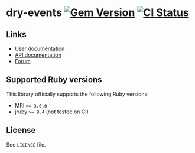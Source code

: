 <!--- this file is synced from dry-rb/template-gem project -->
[gem]: https://rubygems.org/gems/dry-events
[actions]: https://github.com/dry-rb/dry-events/actions

# dry-events [![Gem Version](https://badge.fury.io/rb/dry-events.svg)][gem] [![CI Status](https://github.com/dry-rb/dry-events/workflows/ci/badge.svg)][actions]

## Links

* [User documentation](https://dry-rb.org/gems/dry-events)
* [API documentation](http://rubydoc.info/gems/dry-events)
* [Forum](https://discourse.dry-rb.org)

## Supported Ruby versions

This library officially supports the following Ruby versions:

* MRI `>= 3.0.0`
* jruby `>= 9.4` (not tested on CI)

## License

See `LICENSE` file.
